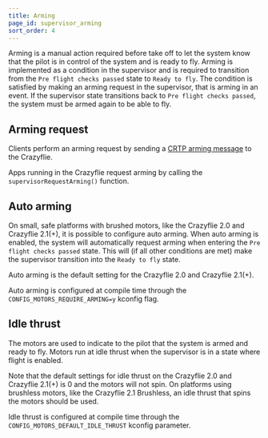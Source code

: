 ```yaml
---
title: Arming
page_id: supervisor_arming
sort_order: 4
---
```


Arming is a manual action required before take off to let the system know that the pilot is in control of the system
and is ready to fly. Arming is implemented as a condition in the supervisor and is required to transition from the
`Pre flight checks passed` state to `Ready to fly`. The condition is satisfied by making an arming request in the
supervisor, that is arming in an event. If the supervisor state transitions back to `Pre flight checks passed`, the
system must be armed again to be able to fly.

## Arming request

Clients perform an arming request by sending a [CRTP arming message](/docs/functional-areas/crtp/crtp_platform.md#armdisarm-system)
to the Crazyflie.

Apps running in the Crazyflie request arming by calling the `supervisorRequestArming()` function.

## Auto arming

On small, safe platforms with brushed motors, like the Crazyflie 2.0 and Crazyflie 2.1(+), it is possible to configure auto arming. When
auto arming is enabled, the system will automatically request arming when entering the `Pre flight checks passed`
state. This will (if all other conditions are met) make the supervisor transition into the `Ready to fly` state.

Auto arming is the default setting for the Crazyflie 2.0 and Crazyflie 2.1(+).

Auto arming is configured at compile time through the `CONFIG_MOTORS_REQUIRE_ARMING=y` kconfig flag.

## Idle thrust

The motors are used to indicate to the pilot that the system is armed and ready to fly. Motors run at idle thrust when
the supervisor is in a state where flight is enabled.

Note that the default
settings for idle thrust on the Crazyflie 2.0 and Crazyflie 2.1(+) is 0 and the motors will not spin. On platforms using brushless motors,
like the Crazyflie 2.1 Brushless, an idle thrust that spins the motors should be used.

Idle thrust is configured at compile time through the `CONFIG_MOTORS_DEFAULT_IDLE_THRUST` kconfig parameter.

